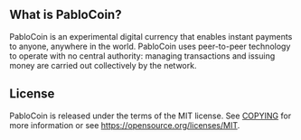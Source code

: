 
What is PabloCoin?
----------------

PabloCoin is an experimental digital currency that enables instant payments to
anyone, anywhere in the world. PabloCoin uses peer-to-peer technology to operate
with no central authority: managing transactions and issuing money are carried
out collectively by the network. 

License
-------

PabloCoin is released under the terms of the MIT license. See [COPYING](COPYING) for more
information or see https://opensource.org/licenses/MIT.
